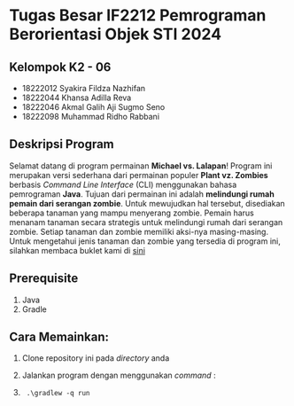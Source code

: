 # Tugas Besar IF2212 Pemrograman Berorientasi Objek STI 2024

## Kelompok K2 - 06

* 18222012 Syakira Fildza Nazhifan <br>
* 18222044 Khansa Adilla Reva <br>
* 18222046 Akmal Galih Aji Sugmo Seno <br>
* 18222098 Muhammad Ridho Rabbani <br>

## Deskripsi Program

Selamat datang di program permainan **Michael vs. Lalapan**! Program ini merupakan versi sederhana dari permainan populer **Plant vz. Zombies** berbasis *Command Line Interface* (CLI) menggunakan bahasa pemrograman **Java**. Tujuan dari permainan ini adalah **melindungi rumah pemain dari serangan zombie**. Untuk mewujudkan hal tersebut, disediakan beberapa tanaman yang mampu menyerang zombie. Pemain harus menanam tanaman secara strategis untuk melindungi rumah dari serangan zombie. Setiap tanaman dan zombie memiliki aksi-nya masing-masing. Untuk mengetahui jenis tanaman dan zombie yang tersedia di program ini, silahkan membaca buklet kami di [sini]()

## Prerequisite 
1. Java
2. Gradle

## Cara Memainkan:
1. Clone repository ini pada _directory_ anda
    
2. Jalankan program dengan menggunakan _command_ :
3.      .\gradlew -q run
